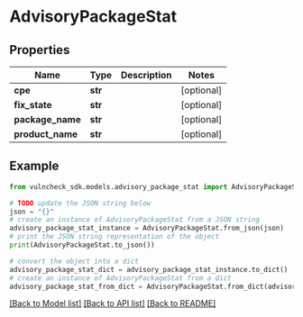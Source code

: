 # AdvisoryPackageStat


## Properties

Name | Type | Description | Notes
------------ | ------------- | ------------- | -------------
**cpe** | **str** |  | [optional] 
**fix_state** | **str** |  | [optional] 
**package_name** | **str** |  | [optional] 
**product_name** | **str** |  | [optional] 

## Example

```python
from vulncheck_sdk.models.advisory_package_stat import AdvisoryPackageStat

# TODO update the JSON string below
json = "{}"
# create an instance of AdvisoryPackageStat from a JSON string
advisory_package_stat_instance = AdvisoryPackageStat.from_json(json)
# print the JSON string representation of the object
print(AdvisoryPackageStat.to_json())

# convert the object into a dict
advisory_package_stat_dict = advisory_package_stat_instance.to_dict()
# create an instance of AdvisoryPackageStat from a dict
advisory_package_stat_from_dict = AdvisoryPackageStat.from_dict(advisory_package_stat_dict)
```
[[Back to Model list]](../README.md#documentation-for-models) [[Back to API list]](../README.md#documentation-for-api-endpoints) [[Back to README]](../README.md)


